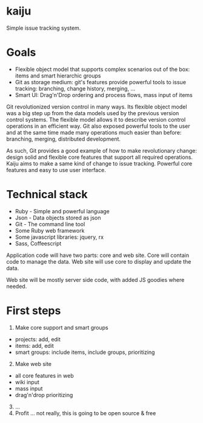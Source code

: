 kaiju
=====

Simple issue tracking system.

Goals
=====

* Flexible object model that supports complex scenarios out of the box: items and smart hierarchic groups  
* Git as storage medium: git's features provide powerful tools to issue tracking: branching, change history, merging, ...
* Smart UI: Drag'n'Drop ordering and process flows, mass input of items

Git revolutionized version control in many ways. Its flexible object model was a big step up from the
data models used by the previous version control systems. The flexible model allows it to describe
version control operations in an efficient way. Git also exposed powerful tools to the user and at the same
time made many operations much easier than before: branching, merging, distributed development.

As such, Git provides a good example of how to make revolutionary change: design solid and flexible core features
that support all required operations. Kaiju aims to make a same kind of change to issue tracking. Powerful
core features and easy to use user interface.

Technical stack
===============
* Ruby - Simple and powerful language
* Json - Data objects stored as json
* Git - The command line tool
* Some Ruby web framework
* Some javascript libraries: jquery, rx
* Sass, Coffeescript

Application code will have two parts: core and web site. Core will contain code to manage the data.
Web site will use core to display and update the data.

Web site will be mostly server side code, with added JS goodies where needed.

First steps
===========

1. Make core support and smart groups
  * projects: add, edit
  * items: add, edit
  * smart groups: include items, include groups, prioritizing
2. Make web site
  * all core features in web
  * wiki input
  * mass input
  * drag'n'drop prioritizing
3. ...
4. Profit ... not really, this is going to be open source & free